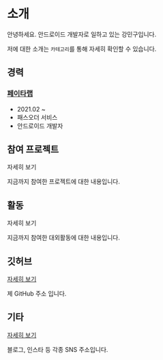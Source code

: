 # 소개
안녕하세요. 안드로이드 개발자로 일하고 있는 강민구입니다.

저에 대한 소개는 ```카테고리```를 통해 자세히 확인할 수 있습니다.

## 경력

### [페이타랩](https://passorder.co.kr/)
- 2021.02 ~
- 패스오더 서비스
- 안드로이드 개발자

## 참여 프로젝트

자세히 보기

지금까지 참여한 프로젝트에 대한 내용입니다.

## 활동

자세히 보기

지금까지 참여한 대외활동에 대한 내용입니다.

## 깃허브

[자세히 보기](https://github.com/kangmin1012)

제 GitHub 주소 입니다.

## 기타

[자세히 보기](./etc/etc.md)

블로그, 인스타 등 각종 SNS 주소입니다.
